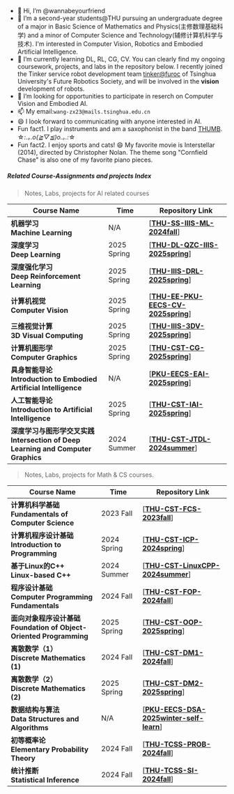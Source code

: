 - 👋 Hi, I’m @wannabeyourfriend
- 🌱 I’m a second-year students@THU pursuing an undergraduate degree of a major in Basic Science of Mathematics and Physics(主修数理基础科学) and a minor of Computer Science and Technology(辅修计算机科学与技术). I'm interested in Computer Vision, Robotics and Embodied Artificial Intelligence.
- 💞️ I’m currently learning DL, RL, CG, CV. You can clearly find my ongoing coursework, projects, and labs in the repository below. I recently joined the Tinker service robot development team [tinker@furoc](https://github.com/tinkerfuroc) of Tsinghua University's Future Robotics Society, and will be involved in the **vision** development of robots.
- 👀 I’m looking for opportunities to participate in reserch on Computer Vision and Embodied AI.
- 📫 My email:`wang-zx23@mails.tsinghua.edu.cn`
- 😄 I look forward to communicating with anyone interested in AI.
- Fun fact1. I play instruments and am a saxophonist in the band [THUMB](https://space.bilibili.com/247771482). ☆*:.｡.o(≧▽≦)o.｡.:*☆ 
- Fun fact2. I enjoy sports and cats! 😄 My favorite movie is Interstellar (2014), directed by Christopher Nolan. The theme song "Cornfield Chase" is also one of my favorite piano pieces.


##### Related Course-Assignments and projects Index

> Notes, Labs, projects for AI related courses

| Course Name                                                  | Time        | Repository Link                                              |
| ------------------------------------------------------------ | ----------- | ------------------------------------------------------------ |
| **机器学习<br />Machine Learning**                            | N/A | [**[THU-SS-IIIS-ML-2024fall](https://github.com/wannabeyourfriend/THU-IIIS-SS-ML-2024fall-self-learn)**]|
| **深度学习<br />Deep Learning**                               | 2025 Spring  | [**[THU-DL-QZC-IIIS-2025spring](https://github.com/wannabeyourfriend/THU-DL-IIIS-2025spring)**] |
| **深度强化学习<br />Deep Reinforcement Learning**              | 2025 Spring | [**[THU-IIIS-DRL-2025spring](https://github.com/wannabeyourfriend/THU-IIIS-DRL-2025spring.git)**] |
| **计算机视觉<br />Computer Vision**                            | 2025 Spring | [**[THU-EE-PKU-EECS-CV-2025spring](https://github.com/wannabeyourfriend/THU-EE-IIIS-CV-2025spring)**] |
| **三维视觉计算<br />3D Visual Computing**                      | 2025 Spring | [**[THU-IIIS-3DV-2025spring](https://github.com/wannabeyourfriend/THU-IIIS-3DV-2025spring)**] | 
| **计算机图形学<br />Computer Graphics**                        | 2025 Spring | [**[THU-CST-CG-2025spring](https://github.com/wannabeyourfriend/THU-CST-CG-2025spring)**] |
| **具身智能导论<br />Introduction to Embodied Artificial Intelligence** | N/A| [**[PKU-EECS-EAI-2025spring](https://github.com/wannabeyourfriend/PKU-EECS-EAI-2025spring)**] |
| **人工智能导论<br />Introduction to Artificial Intelligence**  | 2025 Spring | [**[THU-CST-IAI-2025spring](https://github.com/wannabeyourfriend/THU-CST-IAI-2025spring)**] |
| **深度学习与图形学交叉实践<br />Intersection of Deep Learning and Computer Graphics** | 2024 Summer | [**[THU-CST-JTDL-2024summer](https://github.com/wannabeyourfriend/THU-CST-JTDL-2024summer)**] |

>Notes, Labs, projects for Math & CS courses.

| Course Name                                                  | Time        | Repository Link                                              |
| ------------------------------------------------------------ | ----------- | ------------------------------------------------------------ |
| **计算机科学基础<br />Fundamentals of Computer Science**   | 2023 Fall   |[**[THU-CST-FCS-2023fall](https://github.com/wannabeyourfriend/THU-CST-FCS-2023fall)**] |
| **计算机程序设计基础<br />Introduction to Programming**      | 2024 Spring | [**[THU-CST-ICP-2024spring](https://github.com/wannabeyourfriend/THU-CST-ICP-2024spring)**] |
| **基于Linux的C++<br />Linux-based C++**            | 2024 Summer | [**[THU-CST-LinuxCPP-2024summer](https://github.com/wannabeyourfriend/THU-CST-LinuxCPP-2024summer)**] |
| **程序设计基础<br />Computer Programming Fundamentals**      | 2024 Fall   | [[**THU-CST-FOP-2024fall**](https://github.com/wannabeyourfriend/THU-CST-FOP-2024fall)] |
| **面向对象程序设计基础<br />Foundation of Object-Oriented Programming** | 2025 Spring | [**[THU-CST-OOP-2025spring](https://github.com/wannabeyourfriend/THU-CST-OOP-2025spring)**] |
| **离散数学（1）<br />Discrete Mathematics (1)**                | 2024 Fall   | [**[THU-CST-DM1-2024fall](https://github.com/wannabeyourfriend/THU-CST-DM1-2024fall)**] |
| **离散数学（2）<br />Discrete Mathematics (2)**                | 2025 Spring | [**[THU-CST-DM2-2025spring](https://github.com/wannabeyourfriend/THU-CST-DM2-2025spring)**]
| **数据结构与算法<br />Data Structures and Algorithms** | N/A | [**[PKU-EECS-DSA-2025winter-self-learn](https://github.com/wannabeyourfriend/PKU-EECS-DSA-2025winter-self-learn)**] |
| **初等概率论<br />Elementary Probability Theory** | 2024 Fall | [**[THU-TCSS-PROB-2024fall](https://github.com/wannabeyourfriend/THU-TCSS-Prob-2024fall)**]
| **统计推断<br />Statistical Inference**                    | 2024 Fall | [**[THU-TCSS-SI-2024fall](https://github.com/wannabeyourfriend/THU-TCSS-SI-2024fall)**] |



<!---
wannabeyourfriend/wannabeyourfriend is a ✨ special ✨ repository because its `README.md` (this file) appears on your GitHub profile.
You can click the Preview link to take a look at your changes.
--->
